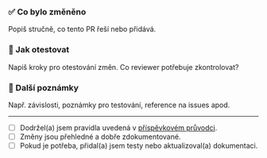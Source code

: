 <!-- Díky moc za tvůj pull request! ❤️ -->

### ✅ Co bylo změněno

Popiš stručně, co tento PR řeší nebo přidává.

### 🧪 Jak otestovat

Napiš kroky pro otestování změn. Co reviewer potřebuje zkontrolovat?

### 📎 Další poznámky

Např. závislosti, poznámky pro testování, reference na issues apod.

---

- [ ] Dodržel(a) jsem pravidla uvedená v [příspěvkovém průvodci](CONTRIBUTING.md).
- [ ] Změny jsou přehledné a dobře zdokumentované.
- [ ] Pokud je potřeba, přidal(a) jsem testy nebo aktualizoval(a) dokumentaci.
